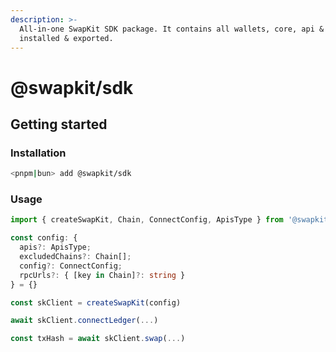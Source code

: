 ```yaml
---
description: >-
  All-in-one SwapKit SDK package. It contains all wallets, core, api & types
  installed & exported.
---
```


# @swapkit/sdk

## **Getting started**

### **Installation**

```bash
<pnpm|bun> add @swapkit/sdk
```

### Usage

```typescript
import { createSwapKit, Chain, ConnectConfig, ApisType } from '@swapkit/sdk'

const config: {
  apis?: ApisType;
  excludedChains?: Chain[];
  config?: ConnectConfig;
  rpcUrls?: { [key in Chain]?: string }
} = {}

const skClient = createSwapKit(config)

await skClient.connectLedger(...)

const txHash = await skClient.swap(...)
```
